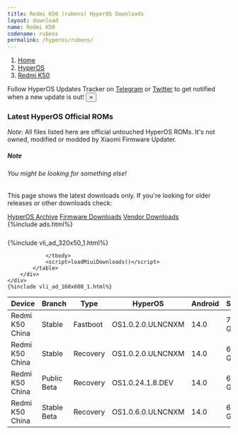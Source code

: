 ```yaml
---
title: Redmi K50 (rubens) HyperOS Downloads
layout: download
name: Redmi K50
codename: rubens
permalink: /hyperos/rubens/
---
```

<nav aria-label="breadcrumb">
    <ol class="breadcrumb">
        <li class="breadcrumb-item"><a href="/">Home</a></li>
        <li class="breadcrumb-item"><a href="/hyperos/">HyperOS</a></li>
        <li class="breadcrumb-item active" aria-current="page"><a href="/hyperos/rubens/">Redmi K50</a></li>
    </ol>
</nav>
<div class="alert alert-primary alert-dismissible fade show" role="alert">
    Follow HyperOS Updates Tracker on <a href="https://t.me/MIUIUpdatesTracker" class="alert-link">Telegram</a>
     or <a href="https://twitter.com/MiFwUpdater" class="alert-link">Twitter</a> to get notified when a new update is out!
    <button type="button" class="close" data-dismiss="alert" aria-label="Close">
        <span aria-hidden="true">&times;</span>
    </button>
</div>

### Latest HyperOS Official ROMs
*Note*: All files listed here are official untouched HyperOS ROMs. It's not owned, modified or modded by Xiaomi Firmware Updater.
<div class="card">
  <div class="card-body">
    <h5 class="card-title">Note</h5>
    <h6 class="card-subtitle mb-2 text-muted">You might be looking for something else!</h6>
    <p class="card-text">This page shows the latest downloads only.
     If you're looking for older releases or other downloads check:</p>
    <a href="/archive/hyperos/rubens/" class="card-link">HyperOS Archive</a>
    <a href="/firmware/rubens/" class="card-link">Firmware Downloads</a>
    <a href="/vendor/rubens/" class="card-link">Vendor Downloads</a>
  </div>
</div>
{%include ads.html%}
<div class="row justify-content-center">
    <div class="col-10">
        <div class="table-responsive-md" style="margin-top: 25px;">
            {%include vli_ad_320x50_1.html%}
            <table id="miui" class="display dt-responsive nowrap compact table table-striped table-hover table-sm">
                <thead class="thead-dark">
                    <tr>
                        <th data-ref="device">Device</th>
                        <th data-ref="branch">Branch</th>
                        <th data-ref="type">Type</th>
                        <th data-ref="miui">HyperOS</th>
                        <th data-ref="android">Android</th>
                        <th data-ref="size">Size</th>
                        <th data-ref="size">Date</th>
                        <th data-ref="link">Link</th>
                    </tr>
                </thead>
                <tbody>
                <tr><td>Redmi K50 China</td><td>Stable</td><td>Fastboot</td><td>OS1.0.2.0.ULNCNXM</td><td>14.0</td><td>7.2 GB</td><td>2024-02-29</td><td><a href="/hyperos/rubens/stable/OS1.0.2.0.ULNCNXM/">Download</a></td></tr>
<tr><td>Redmi K50 China</td><td>Stable</td><td>Recovery</td><td>OS1.0.2.0.ULNCNXM</td><td>14.0</td><td>6.1 GB</td><td>2024-01-29</td><td><a href="/hyperos/rubens/stable/OS1.0.2.0.ULNCNXM/">Download</a></td></tr>
<tr><td>Redmi K50 China</td><td>Public Beta</td><td>Recovery</td><td>OS1.0.24.1.8.DEV</td><td>14.0</td><td>6.1 GB</td><td>2024-01-12</td><td><a href="/hyperos/rubens/public beta/OS1.0.24.1.8.DEV/">Download</a></td></tr>
<tr><td>Redmi K50 China</td><td>Stable Beta</td><td>Recovery</td><td>OS1.0.6.0.ULNCNXM</td><td>14.0</td><td>6.1 GB</td><td>2024-03-19</td><td><a href="/hyperos/rubens/stable beta/OS1.0.6.0.ULNCNXM/">Download</a></td></tr>

                </tbody>
                <script>loadMiuiDownloads()</script>
            </table>
        </div>
    </div>
    {%include vli_ad_160x600_1.html%}
</div>
